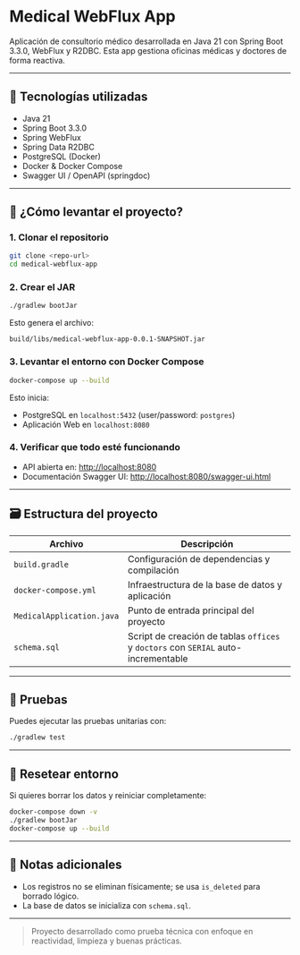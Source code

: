# Medical WebFlux App

Aplicación de consultorio médico desarrollada en Java 21 con Spring Boot 3.3.0, WebFlux y R2DBC. Esta app gestiona oficinas médicas y doctores de forma reactiva.

---

## 🧱 Tecnologías utilizadas
- Java 21
- Spring Boot 3.3.0
- Spring WebFlux
- Spring Data R2DBC
- PostgreSQL (Docker)
- Docker & Docker Compose
- Swagger UI / OpenAPI (springdoc)

---

## 🚀 ¿Cómo levantar el proyecto?

### 1. Clonar el repositorio
```bash
git clone <repo-url>
cd medical-webflux-app
```

### 2. Crear el JAR
```bash
./gradlew bootJar
```
Esto genera el archivo:
```
build/libs/medical-webflux-app-0.0.1-SNAPSHOT.jar
```

### 3. Levantar el entorno con Docker Compose
```bash
docker-compose up --build
```
Esto inicia:
- PostgreSQL en `localhost:5432` (user/password: `postgres`)
- Aplicación Web en `localhost:8080`

### 4. Verificar que todo esté funcionando
- API abierta en: [http://localhost:8080](http://localhost:8080)
- Documentación Swagger UI: [http://localhost:8080/swagger-ui.html](http://localhost:8080/swagger-ui.html)

---

## 🗃️ Estructura del proyecto
| Archivo | Descripción |
|--------|-------------|
| `build.gradle` | Configuración de dependencias y compilación |
| `docker-compose.yml` | Infraestructura de la base de datos y aplicación |
| `MedicalApplication.java` | Punto de entrada principal del proyecto |
| `schema.sql` | Script de creación de tablas `offices` y `doctors` con `SERIAL` auto-incrementable |

---

## 🧪 Pruebas
Puedes ejecutar las pruebas unitarias con:
```bash
./gradlew test
```

---

## 🔄 Resetear entorno
Si quieres borrar los datos y reiniciar completamente:
```bash
docker-compose down -v
./gradlew bootJar
docker-compose up --build
```

---

## 📝 Notas adicionales
- Los registros no se eliminan físicamente; se usa `is_deleted` para borrado lógico.
- La base de datos se inicializa con `schema.sql`.

---

> Proyecto desarrollado como prueba técnica con enfoque en reactividad, limpieza y buenas prácticas.